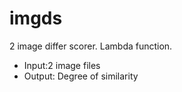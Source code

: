 # imgds
2 image differ scorer. Lambda function.

* Input:2 image files
* Output: Degree of similarity
